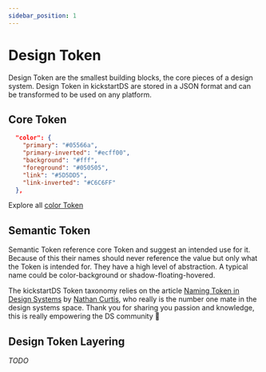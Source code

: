 ```yaml
---
sidebar_position: 1
---
```


# Design Token

Design Token are the smallest building blocks, the core pieces of a design system. Design Token in kickstartDS are stored in a JSON format and can be transformed to be used on any platform.

## Core Token

```json title="token-primitives.json"
  "color": {
    "primary": "#05566a",
    "primary-inverted": "#ecff00",
    "background": "#fff",
    "foreground": "#050505",
    "link": "#5D5DD5",
    "link-inverted": "#C6C6FF"
  },
```

Explore all [color Token](/docs/basics/tokens/color)

## Semantic Token

Semantic Token reference core Token and suggest an intended use for it. Because of this their names should never reference the value but only what the Token is intended for. They have a high level of abstraction. A typical name could be color-background or shadow-floating-hovered.

The kickstartDS Token taxonomy relies on the article [Naming Token in Design Systems](https://medium.com/eightshapes-llc/naming-tokens-in-design-systems-9e86c7444676) by [Nathan Curtis](https://medium.com/@nathanacurtis), who really is the number one mate in the design systems space. Thank you for sharing you passion and knowledge, this is really empowering the DS community 🙏

## Design Token Layering

_TODO_
